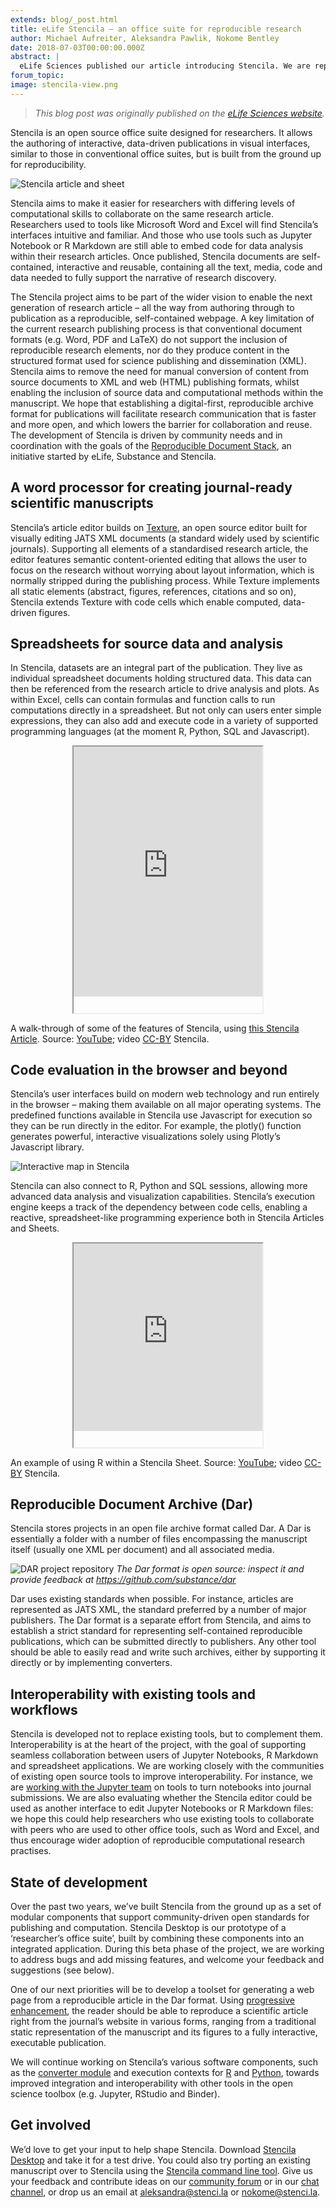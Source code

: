 ```yaml
---
extends: blog/_post.html
title: eLife Stencila – an office suite for reproducible research
author: Michael Aufreiter, Aleksandra Pawlik, Nokome Bentley
date: 2018-07-03T00:00:00.000Z
abstract: |
  eLife Sciences published our article introducing Stencila. We are reposting it on our blog.
forum_topic:
image: stencila-view.png
---
```


> _This blog post was originally published on the [eLife Sciences website](https://elifesciences.org/labs/c496b8bb/stencila-an-office-suite-for-reproducible-research)._

Stencila is an open source office suite designed for researchers. It allows the authoring of interactive, data-driven publications in visual interfaces, similar to those in conventional office suites, but is built from the ground up for reproducibility.

![Stencila article and sheet](stencila-view.png)

Stencila aims to make it easier for researchers with differing levels of computational skills to collaborate on the same research article. Researchers used to tools like Microsoft Word and Excel will find Stencila’s interfaces intuitive and familiar. And those who use tools such as Jupyter Notebook or R Markdown are still able to embed code for data analysis within their research articles. Once published, Stencila documents are self-contained, interactive and reusable, containing all the text, media, code and data needed to fully support the narrative of research discovery.

The Stencila project aims to be part of the wider vision to enable the next generation of research article – all the way from authoring through to publication as a reproducible, self-contained webpage. A key limitation of the current research publishing process is that conventional document formats (e.g. Word, PDF and LaTeX) do not support the inclusion of reproducible research elements, nor do they produce content in the structured format used for science publishing and dissemination (XML). Stencila aims to remove the need for manual conversion of content from source documents to XML and web (HTML) publishing formats, whilst enabling the inclusion of source data and computational methods within the manuscript. We hope that establishing a digital-first, reproducible archive format for publications will facilitate research communication that is faster and more open, and which lowers the barrier for collaboration and reuse. The development of Stencila is driven by community needs and in coordination with the goals of the [Reproducible Document Stack](https://elifesciences.org/labs/7dbeb390/reproducible-document-stack-supporting-the-next-generation-research-article), an initiative started by eLife, Substance and Stencila.

## A word processor for creating journal-ready scientific manuscripts

Stencila’s article editor builds on [Texture](http://substance.io/texture/), an open source editor built for visually editing JATS XML documents (a standard widely used by scientific journals). Supporting all elements of a standardised research article, the editor features semantic content-oriented editing that allows the user to focus on the research without worrying about layout information, which is normally stripped during the publishing process. While Texture implements all static elements (abstract, figures, references, citations and so on), Stencila extends Texture with code cells which enable computed, data-driven figures.

## Spreadsheets for source data and analysis

In Stencila, datasets are an integral part of the publication. They live as individual spreadsheet documents holding structured data. This data can then be referenced from the research article to drive analysis and plots. As within Excel, cells can contain formulas and function calls to run computations directly in a spreadsheet. But not only can users enter simple expressions, they can also add and execute code in a variety of supported programming languages (at the moment R, Python, SQL and Javascript).

<div >
    <iframe src="https://www.youtube.com/embed/EzrR96PDnO8" allowfullscreen style="width:60%; height:400px; margin: 0 auto; display: block; padding-bottom:5%; "></iframe>
</div>
<p class="paragraph">A walk-through of some of the features of Stencila, using <a href="http://builds.stenci.la/stencila/fix-regressions-2018-06-01-142af5d/example.html?archive=introduction">this Stencila Article</a>. Source: <a href="https://youtu.be/EzrR96PDnO8">YouTube</a>; video <a href="https://creativecommons.org/licenses/by/3.0/legalcode">CC-BY</a> Stencila.</p>

## Code evaluation in the browser and beyond

Stencila’s user interfaces build on modern web technology and run entirely in the browser – making them available on all major operating systems. The predefined functions available in Stencila use Javascript for execution so they can be run directly in the editor. For example, the plotly() function generates powerful, interactive visualizations solely using Plotly’s Javascript library.

![Interactive map in Stencila](interactive-map.png)

Stencila can also connect to R, Python and SQL sessions, allowing more advanced data analysis and visualization capabilities. Stencila’s execution engine keeps a track of the dependency between code cells, enabling a reactive, spreadsheet-like programming experience both in Stencila Articles and Sheets.

<div >
    <iframe src="https://www.youtube.com/embed/d1U-hBT4TrM" allowfullscreen style="width:60%; height:300px; margin: 0 auto; display: block; padding-bottom:5%; "></iframe>
</div>
<p >An example of using R within a Stencila Sheet. Source: <a href="https://youtu.be/d1U-hBT4TrM">YouTube</a>; video <a href="https://creativecommons.org/licenses/by/3.0/legalcode">CC-BY</a> Stencila.</p>

## Reproducible Document Archive (Dar)

Stencila stores projects in an open file archive format called Dar. A Dar is essentially a folder with a number of files encompassing the manuscript itself (usually one XML per document) and all associated media.

![DAR project repository](dar-repo.png)
_The Dar format is open source: inspect it and provide feedback at https://github.com/substance/dar_

Dar uses existing standards when possible. For instance, articles are represented as JATS XML, the standard preferred by a number of major publishers. The Dar format is a separate effort from Stencila, and aims to establish a strict standard for representing self-contained reproducible publications, which can be submitted directly to publishers. Any other tool should be able to easily read and write such archives, either by supporting it directly or by implementing converters.

## Interoperability with existing tools and workflows

Stencila is developed not to replace existing tools, but to complement them. Interoperability is at the heart of the project, with the goal of supporting seamless collaboration between users of Jupyter Notebooks, R Markdown and spreadsheet applications. We are working closely with the communities of existing open source tools to improve interoperability. For instance, we are [working with the Jupyter team](https://github.com/minrk/jupyter-dar) on tools to turn notebooks into journal submissions. We are also evaluating whether the Stencila editor could be used as another interface to edit Jupyter Notebooks or R Markdown files: we hope this could help researchers who use existing tools to collaborate with peers who are used to other office tools, such as Word and Excel, and thus encourage wider adoption of reproducible computational research practises.

## State of development

Over the past two years, we’ve built Stencila from the ground up as a set of modular components that support community-driven open standards for publishing and computation. Stencila Desktop is our prototype of a ‘researcher’s office suite’, built by combining these components into an integrated application. During this beta phase of the project, we are working to address bugs and add missing features, and welcome your feedback and suggestions (see below).

One of our next priorities will be to develop a toolset for generating a web page from a reproducible article in the Dar format. Using [progressive enhancement](https://elifesciences.org/labs/e5737fd5/designing-progressive-enhancement-into-the-academic-manuscript), the reader should be able to reproduce a scientific article right from the journal’s website in various forms, ranging from a traditional static representation of the manuscript and its figures to a fully interactive, executable publication.

We will continue working on Stencila’s various software components, such as the [converter module](https://github.com/stencila/convert) and execution contexts for [R](https://github.com/stencila/r) and [Python](https://github.com/stencila/py), towards improved integration and interoperability with other tools in the open science toolbox (e.g. Jupyter, RStudio and Binder).

## Get involved

We’d love to get your input to help shape Stencila. Download [Stencila Desktop](http://stenci.la/) and take it for a test drive. You could also try porting an existing manuscript over to Stencila using the [Stencila command line tool](https://github.com/stencila/cli#readme). Give us your feedback and contribute ideas on our [community forum](http://stenci.la/community/) or in our [chat channel](https://gitter.im/stencila/stencila), or drop us an email at
[aleksandra@stenci.la](mailto:aleksandra@stenci.la) or [nokome@stenci.la](mailto:nokome@stenci.la).
